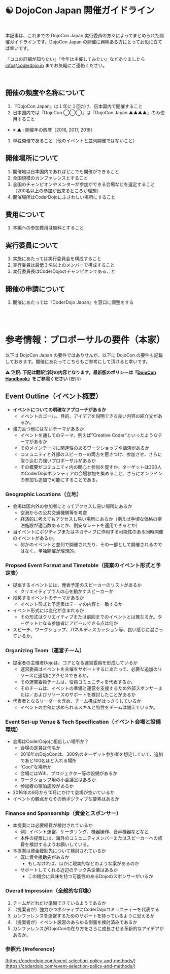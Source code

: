 # ☯️ DojoCon Japan 開催ガイドライン

<br>

本記事は、これまでの DojoCon Japan 実行委員の方々によってまとめられた開催ガイドラインです。DojoCon Japan の開催に興味ある方にとってお役に立てば幸いです。

『ココの詳細が知りたい』『今年は主催してみたい』などありましたら info@coderdojo.jp までお気軽にご連絡ください。

<br>

## 開催の頻度や名称について

1. 『DojoCon Japan』は１年に１回だけ、日本国内で開催すること
1. 日本国内では『DojoCon ◯◯◯』は『DojoCon Japan ▲▲▲▲』のみ使用すること
  - ※ ▲ :  開催年の西暦（2016, 2017, 2018）
1. 単独開催であること（他のイベントと並列開催ではないこと）


## 開催場所について

1. 開催地は日本国内であればどこでも開催ができること
1. 全国規模のカンファレンスとすること
1. 全国のチャンピオンやメンターが参加ができる会場などを選定すること（200名以上の参加が出来るところが理想）
1. 開催場所はCoderDojoにふさわしい場所にすること


## 費用について

1. 本編への参加費用は無料とすること


## 実行委員について

1. 実施にあたっては実行委員会を構成すること 	
1. 実行委員は最低３名以上のメンバーで構成すること
1. 実行委員長はCoderDojoのチャンピオンであること


## 開催の申請について

1. 開催にあたっては『CoderDojo Japan』を窓口に調整をする

<br><br>

# 参考情報：プロポーサルの要件（本家）

以下は DojoCon Japan の要件ではありせんが、以下に DojoCon の要件も記載しておきます。開催にあたってこちらもご参考にして頂けると幸いです。

⚠️ **注釈: 下記は翻訳当時の内容となります。最新版のポリシーは『[DojoCon Handbook](https://help.coderdojo.com/hc/en-us/articles/360018873572-DojoCon-Handbook)』をご参照ください** (安川)

## Event Outline（イベント概要）

- **イベントについての明確なアプローチがあるか**
  - イベントのゴール、目的、アイデアを説明できる良い内容の紹介文があるか。
- 強力且つ他にはないテーマがあるか
  - イベントを通してのテーマ、例えば”Creative Coder”といったようなテーマがあるか
  - そのメインテーマに関連性のあるワークショップや講演があるか
  - コミュニティと外部のスピーカーの両方を惹きつけ、参加させ、さらに取り込む力強いプロポーザルがあるか
  - その概要がコミュニティ内の関心と参加を促すか。ターゲットは300人のCoderDojoボランティアの会場参加を集めること、さらにオンラインの参加も追加で可能にすることである。

### Geographic Locations（立地）

- 会場は国内外の参加者にとってアクセスし易い場所にあるか
  - 空港からの公共交通機関等を考慮
  - 経済的に考えてもアクセスし易い場所にあるか（例えば手頃な価格の宿泊施設が適当数あるとか、割安なレートを適用できるとか）
- 当イベントにポジティブまたはネガティブに作用する可能性のある同時開催のイベントがあるか。
  - 何かのイベントと並列で開催されたり、その一部として開催されるのではなく、単独開催が理想的。

### Propsed Event Format and Timetable（提案のイベント形式と予定表）
- 提案するイベントには、発表予定のスピーカーのリストがあるか
   - クリエイティブで人の心を動かすスピーカーか
- 推奨するイベントのテーマがあるか
   - イベント形式と予定表はテーマの内容と一致するか
- イベント形式には変化が含まれるか
   - その形式はクリエイティブまたは前回までのイベントとは異なるか。ターゲットとなる参加者にアピールできる点は何か
- スピーチ、ワークショップ、パネルディスカッション等、良い感じに混ざっているか。

### Organizing Team（運営チーム）

- 提案者の主催者Dojoは、コアとなる運営委員を形成しているか
   - 運営委員はイベントを主催をサポートするにあたって、必要な追加のリソースに適切にアクセスできるか。
   - その運営委員チームは、役員コミュニティを代表するか。
   - そのチームは、イベントの準備と運営を支援するため外部スポンサーまたは／およびリソースのサポートを検討したことがあるか
- 代表者となるリーダーを含め、チーム構成がはっきりしているか
   - イベントの主催に求められるスキルと特性をチームは備えているか。
  
### Event Set-up Venue & Tech Specification（イベント会場と設備環境）

- 会場はCoderDojoに相応しい場所か？
   - 会場の定員は何名か
   - 2016年のDojoConは、300名のターゲット参加者を想定していて、追加であと100名ほど入れる場所
   - ”Cool”な場所か
   - 会場にはWifi、プロジェクター等の設備があるか
   - ワークショップ用の小会議室はあるか
   - 参加者の宿泊施設があるか
- 2016年の9月から10月にかけて会場が空いているか
- イベントの観点からその他ポジティブな要素はあるか

### Finance and Sponsorship（資金とスポンサー）

- 本提案には必要経費が検討されているか
   - 例）イベント運営、ケータリング、機器操作、音声機器などなど
   - 本件の提案には、海外のコミュニティメンバーまたはスピーカーへの旅費を検討するようお願いしている。
- 本提案は資金援助先について検討されているか
   - 既に資金援助先があるか
      - もしなければ、ほかに現実的などのような案があるのか
   - サポートしてくれる近辺のテック系企業はあるか
      - この機会に興味を持つ可能性のあるDojoのスポンサーがいるか

### Overall Impression（全般的な印象）

1. チームがどれだけ準備できているようであるか
1. （提案者が）強力かつポジティブにCoderDojoコミュニティーを代表する
1. カンファレンスを運営するためのサポートを持っているように思えるか
1. （提案者が）イベント設営のあらゆる側面を検討済みであるか
1. カンファレンスがDojoConの在り方をさらに成長させる革新的なアイデアがあるか。

### 参照元 {#reference}

[https://coderdojo.com/event-selection-policy-and-methods/](https://coderdojo.com/event-selection-policy-and-methods/)


